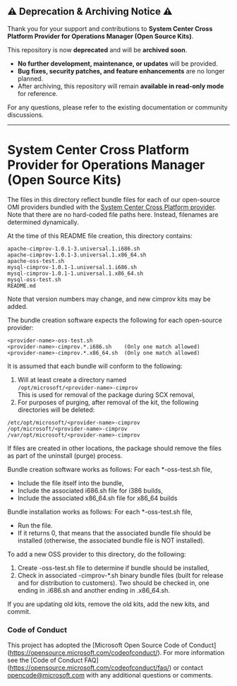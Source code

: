 ## ⚠️ Deprecation & Archiving Notice ⚠️  

 Thank you for your support and contributions to **System Center Cross Platform Provider for Operations Manager (Open Source Kits)**.  

 This repository is now **deprecated** and will be **archived soon**.  

 - **No further development, maintenance, or updates** will be provided.  
 - **Bug fixes, security patches, and feature enhancements** are no longer planned.  
 - After archiving, this repository will remain **available in read-only mode** for reference.  

 For any questions, please refer to the existing documentation or community discussions.  

 ---
# System Center Cross Platform Provider for Operations Manager (Open Source Kits)

The files in this directory reflect bundle files for each of our
open-source OMI providers bundled with the [System Center Cross
Platform provider](https://github.com/Microsoft/SCXcore). Note that
there are no hard-coded file paths here. Instead, filenames are
determined dynamically.

At the time of this README file creation, this directory contains:

    apache-cimprov-1.0.1-3.universal.1.i686.sh
    apache-cimprov-1.0.1-3.universal.1.x86_64.sh
    apache-oss-test.sh
    mysql-cimprov-1.0.1-1.universal.1.i686.sh
    mysql-cimprov-1.0.1-1.universal.1.x86_64.sh
    mysql-oss-test.sh
    README.md

Note that version numbers may change, and new cimprov kits may be added.

The bundle creation software expects the following for each open-source
provider:

    <provider-name>-oss-test.sh
    <provider-name>-cimprov.*.i686.sh    (Only one match allowed)
    <provider-name>-cimprov.*.x86_64.sh  (Only one match allowed)


It is assumed that each bundle will conform to the following:

1. Will at least create a directory named<br>
   `/opt/microsoft/<provider-name>-cimprov`<br>
   This is used for removal of the package during SCX removal,
2. For purposes of purging, after removal of the kit, the following
   directories will be deleted:
```
/etc/opt/microsoft/<provider-name>-cimprov
/opt/microsoft/<provider-name>-cimprov
/var/opt/microsoft/<provider-name>-cimprov
```

If files are created in other locations, the package should remove the files
as part of the uninstall (purge) process.

Bundle creation software works as follows: For each *-oss-test.sh file,

- Include the file itself into the bundle,
- Include the associated i686.sh file for i386 builds,
- Include the associated x86_64.sh file for x86_64 builds

Bundle installation works as follows: For each *-oss-test.sh file,

- Run the file.
- If it returns 0, that means that the associated bundle file should be
installed (otherwise, the associated bundle file is NOT installed).


To add a new OSS provider to this directory, do the following:

1. Create <provider>-oss-test.sh file to determine if bundle should be installed,
2. Check in associated <provider>-cimprov-*.sh binary bundle files
(built for release and for distribution to customers). Two should
be checked in, one ending in .i686.sh and another ending in .x86_64.sh.

If you are updating old kits, remove the old kits, add the new kits, and commit.

### Code of Conduct

This project has adopted the [Microsoft Open Source Code of Conduct]
(https://opensource.microsoft.com/codeofconduct/).  For more
information see the [Code of Conduct FAQ]
(https://opensource.microsoft.com/codeofconduct/faq/) or contact
[opencode@microsoft.com](mailto:opencode@microsoft.com) with any
additional questions or comments.
